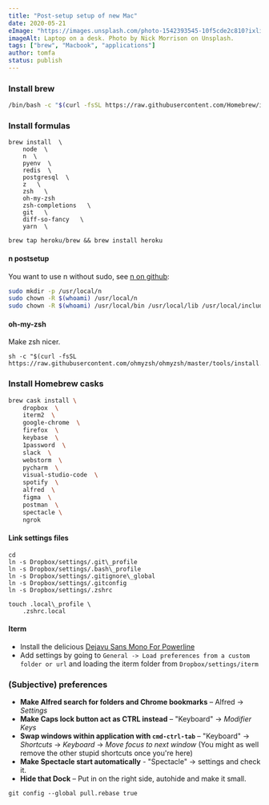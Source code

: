 ```yaml
---
title: "Post-setup setup of new Mac"
date: 2020-05-21
eImage: "https://images.unsplash.com/photo-1542393545-10f5cde2c810?ixlib=rb-1.2.1&ixid=eyJhcHBfaWQiOjEyMDd9&auto=format&fit=crop&w=1001&q=80"
imageAlt: Laptop on a desk. Photo by Nick Morrison on Unsplash.
tags: ["brew", "Macbook", "applications"]
author: tomfa
status: publish
---
```



### Install brew
```sh
/bin/bash -c "$(curl -fsSL https://raw.githubusercontent.com/Homebrew/install/master/install.sh)"
```

### Install formulas
```
brew install  \
    node  \
    n  \
    pyenv  \
    redis  \
    postgresql  \
    z   \
    zsh   \
    oh-my-zsh 
    zsh-completions   \
    git   \
    diff-so-fancy   \
    yarn  \

brew tap heroku/brew && brew install heroku
```

#### n postsetup
You want to use n without sudo, see [n on github](https://github.com/tj/n):

```sh
sudo mkdir -p /usr/local/n
sudo chown -R $(whoami) /usr/local/n
sudo chown -R $(whoami) /usr/local/bin /usr/local/lib /usr/local/include /usr/local/share
```

#### oh-my-zsh
Make zsh nicer.

```
sh -c "$(curl -fsSL https://raw.githubusercontent.com/ohmyzsh/ohmyzsh/master/tools/install.sh)"
```

### Install Homebrew casks
```sh
brew cask install \
    dropbox  \
    iterm2  \
    google-chrome  \
    firefox  \
    keybase  \
    1password  \
    slack  \
    webstorm  \
    pycharm  \
    visual-studio-code  \
    spotify  \
    alfred  \
    figma  \
    postman  \
    spectacle \
    ngrok
```

#### Link settings files

```
cd
ln -s Dropbox/settings/.git\_profile
ln -s Dropbox/settings/.bash\_profile
ln -s Dropbox/settings/.gitignore\_global
ln -s Dropbox/settings/.gitconfig
ln -s Dropbox/settings/.zshrc
```

```
touch .local\_profile \
    .zshrc.local
```

#### Iterm

*   Install the delicious [Dejavu Sans Mono For Powerline](https://github.com/powerline/fonts/tree/master/DejaVuSansMono)
*   Add settings by going to `General -> Load preferences from a custom folder or url` and loading the iterm folder from `Dropbox/settings/iterm`


### (Subjective) preferences
- **Make Alfred search for folders and Chrome bookmarks** – Alfred -> *Settings* 
- **Make Caps lock button act as CTRL instead** – "Keyboard" -> *Modifier Keys*
- **Swap windows within application with `cmd-ctrl-tab`** –  "Keyboard" -> *Shortcuts* -> *Keyboard* -> *Move focus to next window* (You might as well remove the other stupid shortcuts once you're here)
- **Make Spectacle start automatically** - "Spectacle" -> settings and check it.
- **Hide that Dock** – Put in on the right side, autohide and make it small.

```
git config --global pull.rebase true
```
